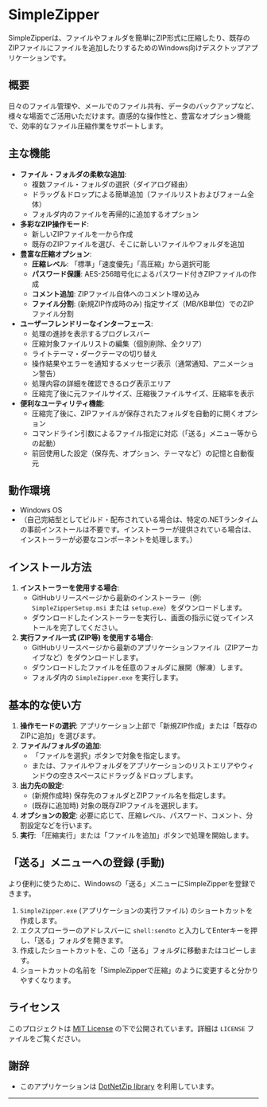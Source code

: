 # SimpleZipper

SimpleZipperは、ファイルやフォルダを簡単にZIP形式に圧縮したり、既存のZIPファイルにファイルを追加したりするためのWindows向けデスクトップアプリケーションです。

## 概要

日々のファイル管理や、メールでのファイル共有、データのバックアップなど、様々な場面でご活用いただけます。直感的な操作性と、豊富なオプション機能で、効率的なファイル圧縮作業をサポートします。

## 主な機能

* **ファイル・フォルダの柔軟な追加**:
    * 複数ファイル・フォルダの選択（ダイアログ経由）
    * ドラッグ＆ドロップによる簡単追加（ファイルリストおよびフォーム全体）
    * フォルダ内のファイルを再帰的に追加するオプション
* **多彩なZIP操作モード**:
    * 新しいZIPファイルを一から作成
    * 既存のZIPファイルを選び、そこに新しいファイルやフォルダを追加
* **豊富な圧縮オプション**:
    * **圧縮レベル**: 「標準」「速度優先」「高圧縮」から選択可能
    * **パスワード保護**: AES-256暗号化によるパスワード付きZIPファイルの作成
    * **コメント追加**: ZIPファイル自体へのコメント埋め込み
    * **ファイル分割**: (新規ZIP作成時のみ) 指定サイズ（MB/KB単位）でのZIPファイル分割
* **ユーザーフレンドリーなインターフェース**:
    * 処理の進捗を表示するプログレスバー
    * 圧縮対象ファイルリストの編集（個別削除、全クリア）
    * ライトテーマ・ダークテーマの切り替え
    * 操作結果やエラーを通知するメッセージ表示（通常通知、アニメーション警告）
    * 処理内容の詳細を確認できるログ表示エリア
    * 圧縮完了後に元ファイルサイズ、圧縮後ファイルサイズ、圧縮率を表示
* **便利なユーティリティ機能**:
    * 圧縮完了後に、ZIPファイルが保存されたフォルダを自動的に開くオプション
    * コマンドライン引数によるファイル指定に対応（「送る」メニュー等からの起動）
    * 前回使用した設定（保存先、オプション、テーマなど）の記憶と自動復元

## 動作環境

* Windows OS
* （自己完結型としてビルド・配布されている場合は、特定の.NETランタイムの事前インストールは不要です。インストーラーが提供されている場合は、インストーラーが必要なコンポーネントを処理します。）

## インストール方法

1.  **インストーラーを使用する場合**:
    * GitHubリリースページから最新のインストーラー（例: `SimpleZipperSetup.msi` または `setup.exe`）をダウンロードします。
    * ダウンロードしたインストーラーを実行し、画面の指示に従ってインストールを完了してください。
2.  **実行ファイル一式 (ZIP等) を使用する場合**:
    * GitHubリリースページから最新のアプリケーションファイル（ZIPアーカイブなど）をダウンロードします。
    * ダウンロードしたファイルを任意のフォルダに展開（解凍）します。
    * フォルダ内の `SimpleZipper.exe` を実行します。

## 基本的な使い方

1.  **操作モードの選択**: アプリケーション上部で「新規ZIP作成」または「既存のZIPに追加」を選びます。
2.  **ファイル/フォルダの追加**:
    * 「ファイルを選択」ボタンで対象を指定します。
    * または、ファイルやフォルダをアプリケーションのリストエリアやウィンドウの空きスペースにドラッグ＆ドロップします。
3.  **出力先の設定**:
    * (新規作成時) 保存先のフォルダとZIPファイル名を指定します。
    * (既存に追加時) 対象の既存ZIPファイルを選択します。
4.  **オプションの設定**: 必要に応じて、圧縮レベル、パスワード、コメント、分割設定などを行います。
5.  **実行**: 「圧縮実行」または「ファイルを追加」ボタンで処理を開始します。

## 「送る」メニューへの登録 (手動)

より便利に使うために、Windowsの「送る」メニューにSimpleZipperを登録できます。

1.  `SimpleZipper.exe` (アプリケーションの実行ファイル) のショートカットを作成します。
2.  エクスプローラーのアドレスバーに `shell:sendto` と入力してEnterキーを押し、「送る」フォルダを開きます。
3.  作成したショートカットを、この「送る」フォルダに移動またはコピーします。
4.  ショートカットの名前を「SimpleZipperで圧縮」のように変更すると分かりやすくなります。

## ライセンス

このプロジェクトは [MIT License](#license) の下で公開されています。詳細は `LICENSE` ファイルをご覧ください。

## 謝辞

* このアプリケーションは [DotNetZip library](http://dotnetzip.codeplex.com/) を利用しています。

---
